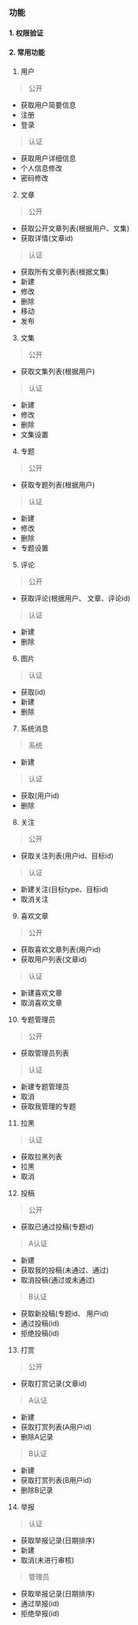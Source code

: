 ### 功能

#### 1. 权限验证
#### 2. 常用功能
1. 用户
> 公开
- 获取用户简要信息
- 注册
- 登录
> 认证
- 获取用户详细信息
- 个人信息修改
- 密码修改
2. 文章
> 公开
- 获取公开文章列表(根据用户、文集)
- 获取详情(文章id)
> 认证
- 获取所有文章列表(根据文集)
- 新建
- 修改
- 删除
- 移动
- 发布
3. 文集
> 公开
- 获取文集列表(根据用户)
> 认证
- 新建
- 修改
- 删除
- 文集设置
4. 专题
> 公开
- 获取专题列表(根据用户)
> 认证
- 新建
- 修改
- 删除
- 专题设置
5. 评论
> 公开
- 获取评论(根据用户、 文章、评论id)
> 认证
- 新建
- 删除
6. 图片
> 认证
- 获取(id)
- 新建
- 删除
7. 系统消息
> 系统
- 新建
> 认证
- 获取(用户id)
- 删除
8. 关注
> 公开
- 获取关注列表(用户id、目标id)
> 认证
- 新建关注(目标type、目标id)
- 取消关注
9. 喜欢文章
> 公开
- 获取喜欢文章列表(用户id)
- 获取用户列表(文章id)
> 认证
- 新建喜欢文章
- 取消喜欢文章
10. 专题管理员
> 公开
- 获取管理员列表
> 认证
- 新建专题管理员
- 取消
- 获取我管理的专题
11. 拉黑
> 认证
- 获取拉黑列表
- 拉黑
- 取消
12. 投稿
> 公开
- 获取已通过投稿(专题id)
> A认证
- 新建
- 获取我的投稿(未通过、通过)
- 取消投稿(通过或未通过)
> B认证
- 获取新投稿(专题id、 用户id)
- 通过投稿(id)
- 拒绝投稿(id)
13. 打赏
> 公开
- 获取打赏记录(文章id)
> A认证
- 新建
- 获取打赏列表(A用户id)
- 删除A记录
> B认证
- 新建
- 获取打赏列表(B用户id)
- 删除B记录
14. 举报
> 认证
- 获取举报记录(日期排序)
- 新建
- 取消(未进行审核)
> 管理员
- 获取举报记录(日期排序)
- 通过举报(id)
- 拒绝举报(id)